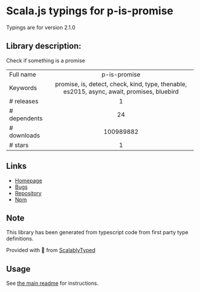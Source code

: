 
# Scala.js typings for p-is-promise

Typings are for version 2.1.0

## Library description:
Check if something is a promise

|                    |                 |
| ------------------ | :-------------: |
| Full name          | p-is-promise |
| Keywords           | promise, is, detect, check, kind, type, thenable, es2015, async, await, promises, bluebird |
| # releases         | 1 |
| # dependents       | 24 |
| # downloads        | 100989882 |
| # stars            | 1 |

## Links
- [Homepage](https://github.com/sindresorhus/p-is-promise#readme)
- [Bugs](https://github.com/sindresorhus/p-is-promise/issues)
- [Repository](https://github.com/sindresorhus/p-is-promise)
- [Npm](https://www.npmjs.com/package/p-is-promise)
    


## Note
This library has been generated from typescript code from first party type definitions.

Provided with :purple_heart: from [ScalablyTyped](https://github.com/oyvindberg/ScalablyTyped)

## Usage
See [the main readme](../../readme.md) for instructions.


